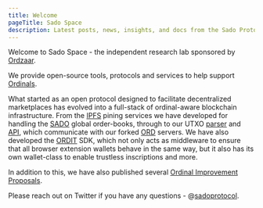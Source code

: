 ```yaml
---
title: Welcome
pageTitle: Sado Space
description: Latest posts, news, insights, and docs from the Sado Protocol Team.
---
```


Welcome to Sado Space - the independent research lab sponsored by [Ordzaar](https://ordzaar.com). 

We provide open-source tools, protocols and services to help support [Ordinals](https://docs.ordinals.com/).

What started as an open protocol designed to facilitate decentralized marketplaces has evolved into a full-stack of ordinal-aware blockchain infrastructure. From the [IPFS](https://sado.space/docs/ipfs-introduction) pining services we have developed for handling the [SADO](https://sado.space/docs/sdk-introduction) global order-books, through to our UTXO [parser](https://github.com/sadoprotocol/utxo-parser) and [API](https://github.com/sadoprotocol/utxo-api), which communicate with our forked [ORD](https://github.com/sadoprotocol/ord) servers. We have also developed the [ORDIT](https://sado.space/docs/ordit-introduction) SDK, which not only acts as middleware to ensure that all browser extension wallets behave in the same way, but it also has its own wallet-class to enable trustless inscriptions and more.

In addition to this, we have also published several [Ordinal Improvement Proposals](https://www.oips.io/).

Please reach out on Twitter if you have any questions - @[sadoprotocol](https://twitter.com/sadoprotocol).
